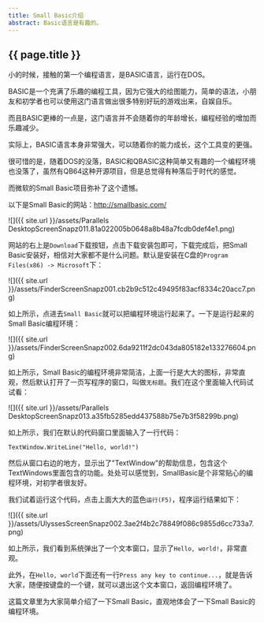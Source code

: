 ```yaml
---
title: Small Basic介绍
abstract: Basic语言是有趣的。
---
```


## {{ page.title }}

小的时候，接触的第一个编程语言，是BASIC语言，运行在DOS。

BASIC是一个充满了乐趣的编程工具，因为它强大的绘图能力，简单的语法，小朋友和初学者也可以使用这门语言做出很多特别好玩的游戏出来，自娱自乐。

而且BASIC更棒的一点是，这门语言并不会随着你的年龄增长，编程经验的增加而乐趣减少。

实际上，BASIC语言本身非常强大，可以随着你的能力成长，这个工具变的更强。

很可惜的是，随着DOS的没落，BASIC和QBASIC这种简单又有趣的一个编程环境也没落了，虽然有QB64这种开源项目，但是总觉得有种落后于时代的感觉。

而微软的Small Basic项目弥补了这个遗憾。

以下是Small Basic的网站：http://smallbasic.com/

![]({{ site.url }}/assets/Parallels DesktopScreenSnapz011.81a022005b0648a8b48a7fcdb0def4e1.png)

网站的右上是`Download`下载按钮，点击下载安装包即可，下载完成后，把Small Basic安装好，相信对大家都不是什么问题。默认是安装在C盘的`Program Files(x86) -> Microsoft`下：

![]({{ site.url }}/assets/FinderScreenSnapz001.cb2b9c512c49495f83acf8334c20acc7.png)

如上所示，点进去`Small Basic`就可以把编程环境运行起来了。一下是运行起来的Small Basic编程环境：

![]({{ site.url }}/assets/FinderScreenSnapz002.6da9211f2dc043da805182e133276604.png)

如上所示，Small Basic的编程环境非常简洁，上面一行是大大的图标，非常直观，然后默认打开了一页写程序的窗口，叫做`无标题`。我们在这个里面输入代码试试看：

![]({{ site.url }}/assets/Parallels DesktopScreenSnapz013.a35fb5285edd437588b75e7b3f58299b.png)

如上所示，我们在默认的代码窗口里面输入了一行代码：

```basic
TextWindow.WriteLine("Hello, world!")
```

然后从窗口右边的地方，显示出了"TextWindow"的帮助信息，包含这个TextWindows里面包含的功能。处处可以感觉到，SmallBasic是个非常贴心的编程环境，对初学者很友好。

我们试着运行这个代码，点击上面大大的蓝色`运行(F5)`，程序运行结果如下：

![]({{ site.url }}/assets/UlyssesScreenSnapz002.3ae2f4b2c78849f086c9855d6cc733a7.png)

如上所示，我们看到系统弹出了一个文本窗口，显示了`Hello, world!`，非常直观。

此外，在`Hello, world`下面还有一行`Press any key to continue...`，就是告诉大家，随便按键盘的一个键，就可以退出这个文本窗口，返回编程环境了。

这篇文章里为大家简单介绍了一下Small Basic，直观地体会了一下Small Basic的编程环境。
